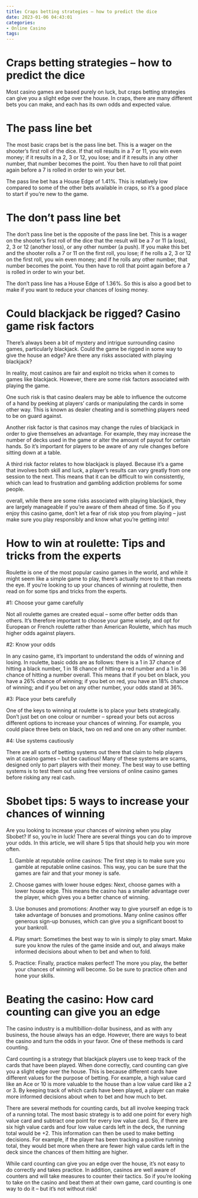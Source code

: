 ```yaml
---
title: Craps betting strategies – how to predict the dice
date: 2023-01-06 04:43:01
categories:
- Online Casino
tags:
---
```



#  Craps betting strategies – how to predict the dice

Most casino games are based purely on luck, but craps betting strategies can give you a slight edge over the house. In craps, there are many different bets you can make, and each has its own odds and expected value.

# The pass line bet

The most basic craps bet is the pass line bet. This is a wager on the shooter’s first roll of the dice. If that roll results in a 7 or 11, you win even money; if it results in a 2, 3 or 12, you lose; and if it results in any other number, that number becomes the point. You then have to roll that point again before a 7 is rolled in order to win your bet.

The pass line bet has a House Edge of 1.41%. This is relatively low compared to some of the other bets available in craps, so it’s a good place to start if you’re new to the game.

# The don’t pass line bet

The don’t pass line bet is the opposite of the pass line bet. This is a wager on the shooter’s first roll of the dice that the result will be a 7 or 11 (a loss), 2, 3 or 12 (another loss), or any other number (a push). If you make this bet and the shooter rolls a 7 or 11 on the first roll, you lose; if he rolls a 2, 3 or 12 on the first roll, you win even money; and if he rolls any other number, that number becomes the point. You then have to roll that point again before a 7 is rolled in order to win your bet.

The don’t pass line has a House Edge of 1.36%. So this is also a good bet to make if you want to reduce your chances of losing money.

#  Could blackjack be rigged? Casino game risk factors

There’s always been a bit of mystery and intrigue surrounding casino games, particularly blackjack. Could the game be rigged in some way to give the house an edge? Are there any risks associated with playing blackjack?

In reality, most casinos are fair and exploit no tricks when it comes to games like blackjack. However, there are some risk factors associated with playing the game.

One such risk is that casino dealers may be able to influence the outcome of a hand by peeking at players’ cards or manipulating the cards in some other way. This is known as dealer cheating and is something players need to be on guard against.

Another risk factor is that casinos may change the rules of blackjack in order to give themselves an advantage. For example, they may increase the number of decks used in the game or alter the amount of payout for certain hands. So it’s important for players to be aware of any rule changes before sitting down at a table.

A third risk factor relates to how blackjack is played. Because it’s a game that involves both skill and luck, a player’s results can vary greatly from one session to the next. This means that it can be difficult to win consistently, which can lead to frustration and gambling addiction problems for some people.

 overall, while there are some risks associated with playing blackjack, they are largely manageable if you’re aware of them ahead of time. So if you enjoy this casino game, don’t let a fear of risk stop you from playing – just make sure you play responsibly and know what you’re getting into!

#  How to win at roulette: Tips and tricks from the experts

Roulette is one of the most popular casino games in the world, and while it might seem like a simple game to play, there’s actually more to it than meets the eye. If you’re looking to up your chances of winning at roulette, then read on for some tips and tricks from the experts.

#1: Choose your game carefully

Not all roulette games are created equal – some offer better odds than others. It’s therefore important to choose your game wisely, and opt for European or French roulette rather than American Roulette, which has much higher odds against players.

#2: Know your odds

In any casino game, it’s important to understand the odds of winning and losing. In roulette, basic odds are as follows: there is a 1 in 37 chance of hitting a black number, 1 in 18 chance of hitting a red number and a 1 in 36 chance of hitting a number overall. This means that if you bet on black, you have a 26% chance of winning; if you bet on red, you have an 18% chance of winning; and if you bet on any other number, your odds stand at 36%.

#3: Place your bets carefully

One of the keys to winning at roulette is to place your bets strategically. Don’t just bet on one colour or number – spread your bets out across different options to increase your chances of winning. For example, you could place three bets on black, two on red and one on any other number.

#4: Use systems cautiously

There are all sorts of betting systems out there that claim to help players win at casino games – but be cautious! Many of these systems are scams, designed only to part players with their money. The best way to use betting systems is to test them out using free versions of online casino games before risking any real cash.

#  Sbobet tips: 5 ways to increase your chances of winning 

Are you looking to increase your chances of winning when you play Sbobet? If so, you’re in luck! There are several things you can do to improve your odds. In this article, we will share 5 tips that should help you win more often.

1. Gamble at reputable online casinos: The first step is to make sure you gamble at reputable online casinos. This way, you can be sure that the games are fair and that your money is safe.

2. Choose games with lower house edges: Next, choose games with a lower house edge. This means the casino has a smaller advantage over the player, which gives you a better chance of winning.

3. Use bonuses and promotions: Another way to give yourself an edge is to take advantage of bonuses and promotions. Many online casinos offer generous sign-up bonuses, which can give you a significant boost to your bankroll.

4. Play smart: Sometimes the best way to win is simply to play smart. Make sure you know the rules of the game inside and out, and always make informed decisions about when to bet and when to fold.

5. Practice: Finally, practice makes perfect! The more you play, the better your chances of winning will become. So be sure to practice often and hone your skills.

#  Beating the casino: How card counting can give you an edge

The casino industry is a multibillion-dollar business, and as with any business, the house always has an edge. However, there are ways to beat the casino and turn the odds in your favor. One of these methods is card counting.

 Card counting is a strategy that blackjack players use to keep track of the cards that have been played. When done correctly, card counting can give you a slight edge over the house. This is because different cards have different values for the purpose of betting. For example, a high value card like an Ace or 10 is more valuable to the house than a low value card like a 2 or 3. By keeping track of which cards have been played, a player can make more informed decisions about when to bet and how much to bet.

There are several methods for counting cards, but all involve keeping track of a running total. The most basic strategy is to add one point for every high value card and subtract one point for every low value card. So, if there are six high value cards and four low value cards left in the deck, the running total would be +2. This information can then be used to make betting decisions. For example, if the player has been tracking a positive running total, they would bet more when there are fewer high value cards left in the deck since the chances of them hitting are higher.

While card counting can give you an edge over the house, it’s not easy to do correctly and takes practice. In addition, casinos are well aware of counters and will take measures to counter their tactics. So if you’re looking to take on the casino and beat them at their own game, card counting is one way to do it – but it’s not without risk!